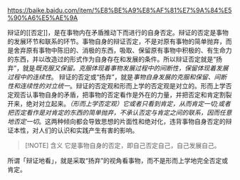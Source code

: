 https://baike.baidu.com/item/%E8%BE%A9%E8%AF%81%E7%9A%84%E5%90%A6%E5%AE%9A

辩证的[[否定]]，是在事物内在矛盾推动下而进行的自身否定。辩证的否定是事物的发展环节和联系的环节。事物自身的辩证否定，不是对原有事物的简单抛弃，而是舍弃原有事物中陈旧的、消极的东西，吸取、保留原有事物中积极的、有生命力的东西，并以改造过的形式作为自身存在和发展的条件。所以辩证否定就是“扬弃”，就是*既克服又保留。克服体现着事物发展过程中的间断性，保留体现着发展过程中的连续性*。
辩证的否定或“扬弃”，就是*事物自身发展的克服和保留、间断性和连续性的对立统一*。辩证的否定观和形而上学的否定观是对立的。形而上学否定观否认事物自身的矛盾，把事物的否定看作是外在的力量，并把否定和肯定割裂开来，绝对对立起来。*（形而上学否定观）它或者只看到肯定，从而肯定一切;或者把否定看作是对肯定的东西的简单抛弃，不承认否定与肯定之间的联系，因而任意地否定一切*。这两种倾向都会导致思想的片面性和绝对化，违背事物自身否定的辩证本性，对人们的认识和实践产生有害的影响。


> [!NOTE] 含义
> 它是事物自身的否定，即自己否定自己，自己发展自己。


所谓「辩证地看」，就是采取“扬弃”的视角看事物，而不是形而上学地完全否定或肯定。